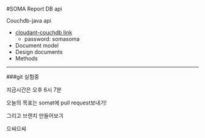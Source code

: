 #SOMA Report DB api 

Couchdb-java api 

- [cloudant-couchdb link](https://somareport.cloudant.com/dashboard.html)
   - password: somasoma
- Document model
- Design documents
- Methods

---

###git 실험중

지금시간은 오후 6시 7분

오늘의 목표는 somat에 pull request보내기!

그리고 브랜치 만들어보긔

으쌰으쌰